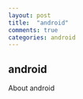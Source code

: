 ```yaml
---
layout: post
title:  "android"
comments: true
categories: android
---
```


## android

About android
